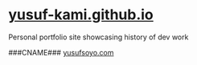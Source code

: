 [yusuf-kami.github.io](yusuf-kami.github.io)
==================
Personal portfolio site showcasing history of dev work

###CNAME###
[yusufsoyo.com](yusufsoyo.com)
